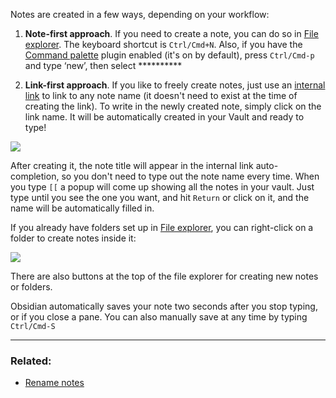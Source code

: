 Notes are created in a few ways, depending on your workflow:

1. **Note-first approach**. If you need to create a note, you can do so in [File explorer](File%20explorer.md). The keyboard shortcut is `Ctrl/Cmd+N`. Also, if you have the [Command palette](Command%20palette.md) plugin enabled (it's on by default), press `Ctrl/Cmd-p` and type ‘new’, then select **********

1. **Link-first approach**. If you like to freely create notes, just use an [internal link](Internal%20links.md) to link to any note name (it doesn't need to exist at the time of creating the link). To write in the newly created note, simply click on the link name. It will be automatically created in your Vault and ready to type!

![](Pasted%20image%203.png)

After creating it, the note title will appear in the internal link auto-completion, so you don't need to type out the note name every time. When you type `[[` a popup will come up showing all the notes in your vault. Just type until you see the one you want, and hit `Return` or click on it, and the name will be automatically filled in.

If you already have folders set up in [File explorer](File%20explorer.md), you can right-click on a folder to create notes inside it:

![](Pasted%20image%204.png)

There are also buttons at the top of the file explorer for creating new notes or folders.

Obsidian automatically saves your note two seconds after you stop typing, or if you close a pane. You can also manually save at any time by typing `Ctrl/Cmd-S`

---

### Related:

- [Rename notes](Rename%20notes.md)
